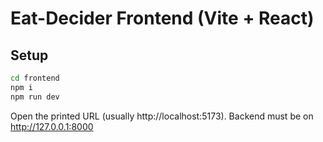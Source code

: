 # Eat-Decider Frontend (Vite + React)

## Setup
```bash
cd frontend
npm i
npm run dev
```
Open the printed URL (usually http://localhost:5173). Backend must be on http://127.0.0.1:8000
